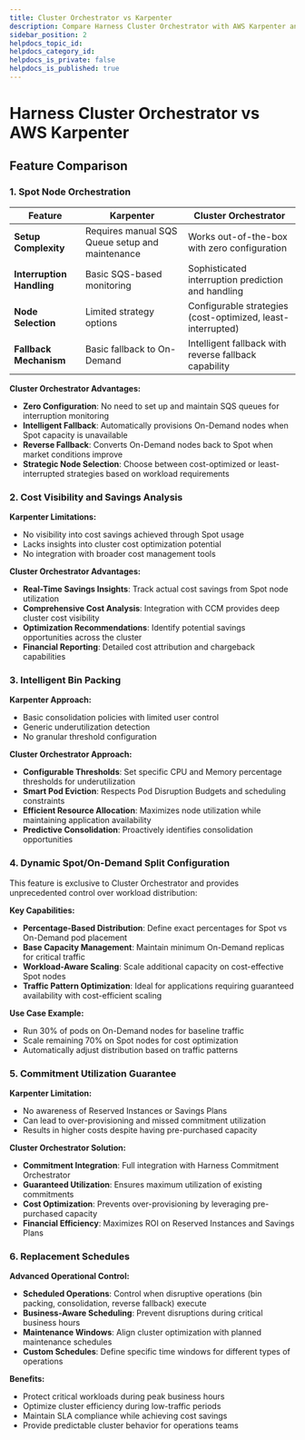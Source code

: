 ```yaml
---
title: Cluster Orchestrator vs Karpenter
description: Compare Harness Cluster Orchestrator with AWS Karpenter and discover unique advantages
sidebar_position: 2
helpdocs_topic_id: 
helpdocs_category_id: 
helpdocs_is_private: false
helpdocs_is_published: true
---
```


# Harness Cluster Orchestrator vs AWS Karpenter

## Feature Comparison

### 1. Spot Node Orchestration

| Feature | Karpenter | Cluster Orchestrator |
|---------|-----------|---------------------|
| **Setup Complexity** | Requires manual SQS Queue setup and maintenance | Works out-of-the-box with zero configuration |
| **Interruption Handling** | Basic SQS-based monitoring | Sophisticated interruption prediction and handling |
| **Node Selection** | Limited strategy options | Configurable strategies (cost-optimized, least-interrupted) |
| **Fallback Mechanism** | Basic fallback to On-Demand | Intelligent fallback with reverse fallback capability |

**Cluster Orchestrator Advantages:**
- **Zero Configuration**: No need to set up and maintain SQS queues for interruption monitoring
- **Intelligent Fallback**: Automatically provisions On-Demand nodes when Spot capacity is unavailable
- **Reverse Fallback**: Converts On-Demand nodes back to Spot when market conditions improve
- **Strategic Node Selection**: Choose between cost-optimized or least-interrupted strategies based on workload requirements

### 2. Cost Visibility and Savings Analysis

**Karpenter Limitations:**
- No visibility into cost savings achieved through Spot usage
- Lacks insights into cluster cost optimization potential
- No integration with broader cost management tools

**Cluster Orchestrator Advantages:**
- **Real-Time Savings Insights**: Track actual cost savings from Spot node utilization
- **Comprehensive Cost Analysis**: Integration with CCM provides deep cluster cost visibility
- **Optimization Recommendations**: Identify potential savings opportunities across the cluster
- **Financial Reporting**: Detailed cost attribution and chargeback capabilities

### 3. Intelligent Bin Packing

**Karpenter Approach:**
- Basic consolidation policies with limited user control
- Generic underutilization detection
- No granular threshold configuration

**Cluster Orchestrator Approach:**
- **Configurable Thresholds**: Set specific CPU and Memory percentage thresholds for underutilization
- **Smart Pod Eviction**: Respects Pod Disruption Budgets and scheduling constraints
- **Efficient Resource Allocation**: Maximizes node utilization while maintaining application availability
- **Predictive Consolidation**: Proactively identifies consolidation opportunities

### 4. Dynamic Spot/On-Demand Split Configuration

This feature is exclusive to Cluster Orchestrator and provides unprecedented control over workload distribution:

**Key Capabilities:**
- **Percentage-Based Distribution**: Define exact percentages for Spot vs On-Demand pod placement
- **Base Capacity Management**: Maintain minimum On-Demand replicas for critical traffic
- **Workload-Aware Scaling**: Scale additional capacity on cost-effective Spot nodes
- **Traffic Pattern Optimization**: Ideal for applications requiring guaranteed availability with cost-efficient scaling

**Use Case Example:**
- Run 30% of pods on On-Demand nodes for baseline traffic
- Scale remaining 70% on Spot nodes for cost optimization
- Automatically adjust distribution based on traffic patterns

### 5. Commitment Utilization Guarantee

**Karpenter Limitation:**
- No awareness of Reserved Instances or Savings Plans
- Can lead to over-provisioning and missed commitment utilization
- Results in higher costs despite having pre-purchased capacity

**Cluster Orchestrator Solution:**
- **Commitment Integration**: Full integration with Harness Commitment Orchestrator
- **Guaranteed Utilization**: Ensures maximum utilization of existing commitments
- **Cost Optimization**: Prevents over-provisioning by leveraging pre-purchased capacity
- **Financial Efficiency**: Maximizes ROI on Reserved Instances and Savings Plans

### 6. Replacement Schedules

**Advanced Operational Control:**
- **Scheduled Operations**: Control when disruptive operations (bin packing, consolidation, reverse fallback) execute
- **Business-Aware Scheduling**: Prevent disruptions during critical business hours
- **Maintenance Windows**: Align cluster optimization with planned maintenance schedules
- **Custom Schedules**: Define specific time windows for different types of operations

**Benefits:**
- Protect critical workloads during peak business hours
- Optimize cluster efficiency during low-traffic periods
- Maintain SLA compliance while achieving cost savings
- Provide predictable cluster behavior for operations teams


